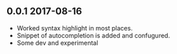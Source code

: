 ## 0.0.1 2017-08-16
- Worked syntax highlight in most places.
- Snippet of autocompletion is added and confugured.
- Some dev and experimental